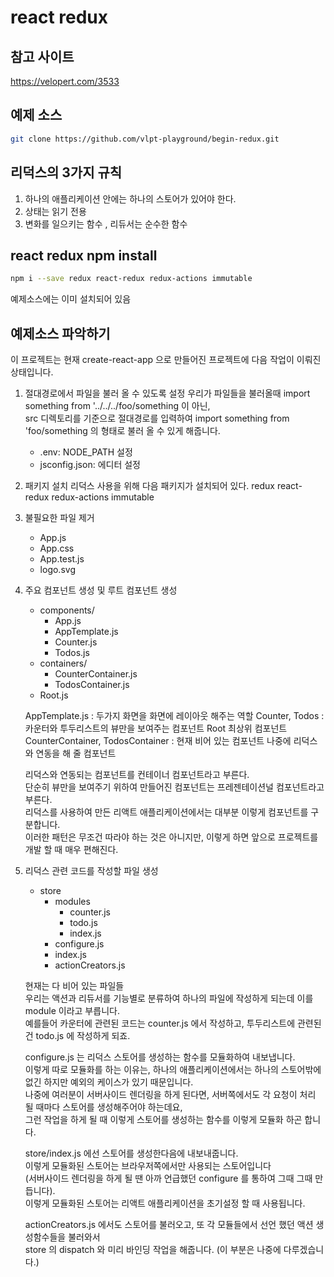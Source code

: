 # react redux 

## 참고 사이트 
https://velopert.com/3533
## 예제 소스 
```bash
git clone https://github.com/vlpt-playground/begin-redux.git
```

## 리덕스의 3가지 규칙
1. 하나의 애플리케이션 안에는 하나의 스토어가 있어야 한다. 
2. 상태는 읽기 전용
3. 변화를 일으키는 함수 , 리듀서는 순수한 함수 

## react redux npm install 
```bash
npm i --save redux react-redux redux-actions immutable
```
예제소스에는 이미 설치되어 있음 

## 예제소스 파악하기 
이 프로젝트는 현재 create-react-app 으로 만들어진 프로젝트에 다음 작업이 이뤄진 상태입니다.
1. 절대경로에서 파일을 불러 올 수 있도록 설정 
    우리가 파일들을 불러올때 import something from '../../../foo/something 이 아닌,     
    src 디렉토리를 기준으로 절대경로를 입력하여 import something from 'foo/something 의 형태로 불러 올 수 있게 해줍니다.
    - .env: NODE_PATH 설정
    - jsconfig.json: 에디터 설정
2. 패키지 설치 
    리덕스 사용을 위해 다음 패키지가 설치되어 있다. 
    redux react-redux redux-actions immutable
3. 불필요한 파일 제거 
    - App.js
    - App.css
    - App.test.js
    - logo.svg
4. 주요 컴포넌트 생성 및 루트 컴포넌트 생성
    - components/
        - App.js
        - AppTemplate.js
        - Counter.js
        - Todos.js
    - containers/
        - CounterContainer.js
        - TodosContainer.js
    - Root.js


    AppTemplate.js : 두가지 화면을 화면에 레이아웃 해주는 역할
    Counter, Todos : 카운터와 투두리스트의 뷰만을 보여주는 컴포넌트
    Root 최상위 컴포넌트
    CounterContainer, TodosContainer : 현재 비어 있는 컴포넌트 나중에 리덕스와 연동을 해 줄 컴포넌트 

    리덕스와 연동되는 컴포넌트를 컨테이너 컴포넌트라고 부른다.  
    단순히 뷰만을 보여주기 위하여 만들어진 컴포넌트는 프레젠테이션널 컴포넌트라고 부른다.   
    리덕스를 사용하여 만든 리액트 애플리케이션에서는 대부분 이렇게 컴포넌트를 구분합니다.   
    이러한 패턴은 무조건 따라야 하는 것은 아니지만, 이렇게 하면 앞으로 프로젝트를 개발 할 때 매우 편해진다. 
5. 리덕스 관련 코드를 작성할 파일 생성 
    - store
        - modules
            - counter.js
            - todo.js
            - index.js
        - configure.js
        - index.js
        - actionCreators.js
    
    현재는 다 비어 있는 파일들  
    우리는 액션과 리듀서를 기능별로 분류하여 하나의 파일에 작성하게 되는데 이를 module 이라고 부릅니다.     
    예를들어 카운터에 관련된 코드는 counter.js 에서 작성하고, 투두리스트에 관련된건 todo.js 에 작성하게 되죠.       

    configure.js 는 리덕스 스토어를 생성하는 함수를 모듈화하여 내보냅니다.      
    이렇게 따로 모듈화를 하는 이유는, 하나의 애플리케이션에서는 하나의 스토어밖에 없긴 하지만 예외의 케이스가 있기 때문입니다.      
    나중에 여러분이 서버사이드 렌더링을 하게 된다면, 서버쪽에서도 각 요청이 처리 될 때마다 스토어를 생성해주어야 하는데요,      
    그런 작업을 하게 될 때 이렇게 스토어를 생성하는 함수를 이렇게 모듈화 하곤 합니다.   

    store/index.js 에선 스토어를 생성한다음에 내보내줍니다.     
    이렇게 모듈화된 스토어는 브라우저쪽에서만 사용되는 스토어입니다     
    (서버사이드 렌더링을 하게 될 땐 아까 언급했던 configure 를 통하여 그때 그때 만듭니다).  
    이렇게 모듈화된 스토어는 리액트 애플리케이션을 초기설정 할 때 사용됩니다.   

    actionCreators.js 에서도 스토어를 불러오고, 또 각 모듈들에서 선언 했던 액션 생성함수들을 불러와서   
    store 의 dispatch 와 미리 바인딩 작업을 해줍니다. (이 부분은 나중에 다루겠습니다.)  

    
